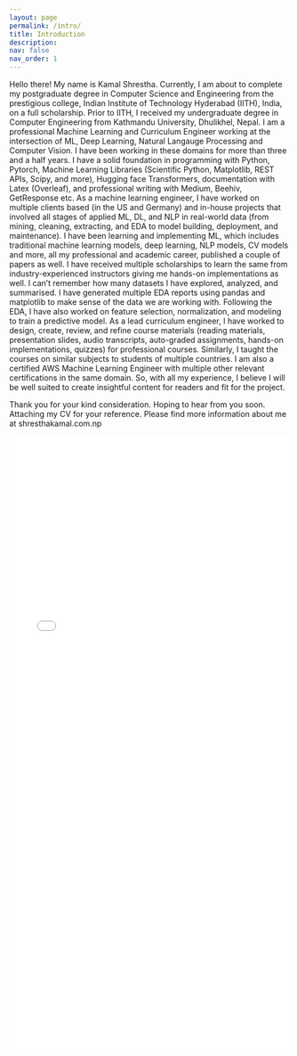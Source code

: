 ```yaml
---
layout: page
permalink: /intro/
title: Introduction
description:
nav: false
nav_order: 1
---
```


Hello there! 
My name is Kamal Shrestha.
Currently, I am about to complete my postgraduate degree in Computer Science and Engineering from the prestigious college, Indian Institute of Technology Hyderabad (IITH), India, on a full scholarship. Prior to IITH, I received my undergraduate degree in Computer Engineering from Kathmandu University, Dhulikhel, Nepal.
I am a professional Machine Learning and Curriculum Engineer working at the intersection of ML, Deep Learning, Natural Langauge Processing and Computer Vision. I have been working in these domains for more than three and a half years. I have a solid foundation in programming with Python, Pytorch, Machine Learning Libraries (Scientific Python, Matplotlib, REST APIs, Scipy, and more), Hugging face Transformers, documentation with Latex (Overleaf), and professional writing with Medium, Beehiv, GetResponse etc.
As a machine learning engineer, I have worked on multiple clients based (in the US and Germany) and in-house projects that involved all stages of applied ML, DL, and NLP in real-world data (from mining, cleaning, extracting, and EDA to model building, deployment, and maintenance).
I have been learning and implementing ML, which includes traditional machine learning models, deep learning, NLP models, CV models and more, all my professional and academic career, published a couple of papers as well. I have received multiple scholarships to learn the same from industry-experienced instructors giving me hands-on implementations as well. I can’t remember how many datasets I have explored, analyzed, and summarised. I have generated multiple EDA reports using pandas and matplotlib to make sense of the data we are working with. Following the EDA, I have also worked on feature selection, normalization, and modeling to train a predictive model.
As a lead curriculum engineer, I have worked to design, create, review, and refine course materials (reading materials, presentation slides, audio transcripts, auto-graded assignments, hands-on implementations, quizzes) for professional courses. Similarly, I taught the courses on similar subjects to students of multiple countries. I am also a certified AWS Machine Learning Engineer with multiple other relevant certifications in the same domain. 
So, with all my experience, I believe I will be well suited to create insightful content for readers and fit for the project.

Thank you for your kind consideration. Hoping to hear from you soon. Attaching my CV for your reference. Please find more information about me at shresthakamal.com.np


<iframe src="/assets/files/cv.pdf" width="100%" height="1100" frameborder="no" border="5" marginwidth="0" marginheight="0"></iframe>